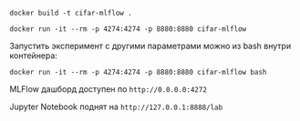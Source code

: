 ```docker build -t cifar-mlflow .```

```docker run -it --rm -p 4274:4274 -p 8880:8880 cifar-mlflow```

Запустить эксперимент с другими параметрами можно из bash внутри контейнера:

```docker run -it --rm -p 4274:4274 -p 8880:8880 cifar-mlflow bash```

MLFlow дашборд доступен по ```http://0.0.0.0:4272```

Jupyter Notebook поднят на ```http://127.0.0.1:8888/lab```
